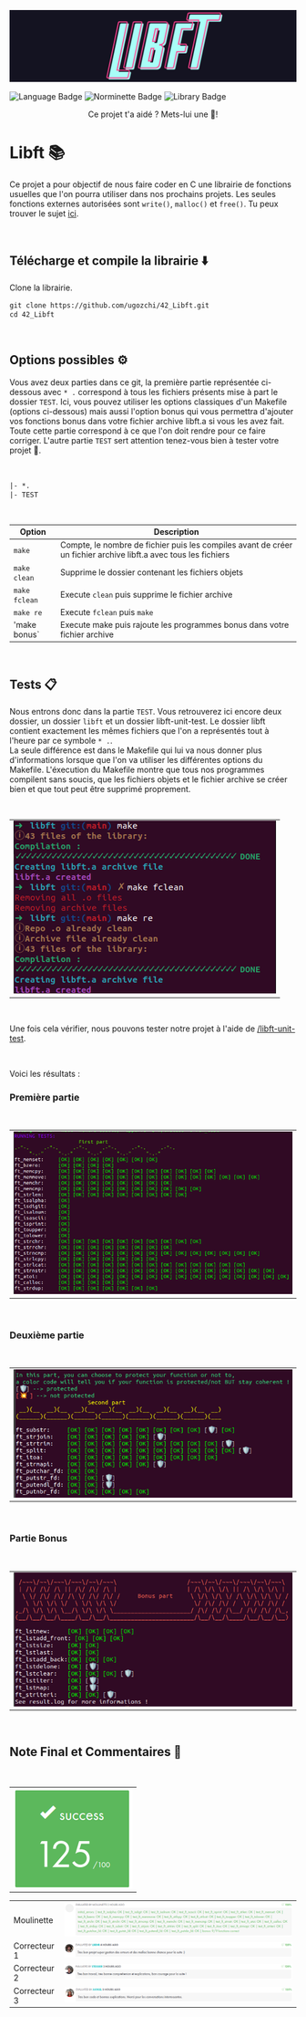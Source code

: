 ![Libft logo](img/libft_logo.png)

![Language Badge](https://img.shields.io/badge/C-fe428e?logo=C&label=language&labelColor=151515) ![Norminette Badge](https://img.shields.io/badge/passing-brightgreen?logo=42&label=norminette&labelColor=151515) ![Library Badge](https://img.shields.io/badge/none-c40233?logo=GitHub&label=library%20used&labelColor=151515)
<p align="center">
	Ce projet t'a aidé ? Mets-lui une 🌟!
	
# Libft 📚

Ce projet a pour objectif de nous faire coder en C une librairie de fonctions usuelles que l'on pourra utiliser dans nos prochains projets.
Les seules fonctions externes autorisées sont `write()`, `malloc()` et `free()`. 
Tu peux trouver le sujet [ici](fr.subject.pdf).

<br>

## Télécharge et compile la librairie ⬇️

Clone la librairie.

```
git clone https://github.com/ugozchi/42_Libft.git
cd 42_Libft
```

<br>

## Options possibles ⚙️

Vous avez deux parties dans ce git, la première partie représentée ci-dessous avec `* .` correspond à tous les fichiers présents mise à part le dossier `TEST`. Ici, vous pouvez utiliser les options classiques d'un Makefile (options ci-dessous) mais aussi l'option bonus qui vous permettra d'ajouter vos fonctions bonus dans votre fichier archive libft.a si vous les avez fait.  
Toute cette partie correspond à ce que l'on doit rendre pour ce faire corriger.
L'autre partie `TEST` sert attention tenez-vous bien à tester votre projet 🎉.

<br>

```
|- *.
|- TEST
```

<br>

| Option | Description |
| --- | --- |
| `make` | Compte, le nombre de fichier puis les compiles avant de créer un fichier archive libft.a avec tous les fichiers |
| `make clean` | Supprime le dossier contenant les fichiers objets |
| `make fclean` | Execute `clean` puis supprime le fichier archive |
| `make re` | Execute `fclean` puis `make` |
| 'make bonus` | Execute make puis rajoute les programmes bonus dans votre fichier archive |

<br>

## Tests  📋

Nous entrons donc dans la partie `TEST`. Vous retrouverez ici encore deux dossier, un dossier `libft` et un dossier libft-unit-test.
Le dossier libft contient exactement les mêmes fichiers que l'on a représentés tout à l'heure par ce symbole `* .`.  
La seule différence est dans le Makefile qui lui va nous donner plus d'informations lorsque que l'on va utiliser les différentes options du Makefile. 
L'éxecution du Makefile montre que tous nos programmes compilent sans soucis, que les fichiers objets et le fichier archive se créer bien et que tout peut être supprimé proprement.

<br>

| |
| --- |
| <img src="./img/Compilation.png" /> |

<br>

Une fois cela vérifier, nous pouvons tester notre projet à l'aide de [/libft-unit-test](https://github.com/alelievr/libft-unit-test).

<br>

Voici les résultats :

### Première partie

<br>

| |
| --- |
| <img src="./img/Test_first_part.png" /> |

<br>

### Deuxième partie

<br>

| |
| --- |
| <img src="./img/Test_2nd_part.png" /> |

<br>

### Partie Bonus

<br>

| |
| --- |
| <img src="./img/Test_bonus_part.png" /> |

<br>

## Note Final et Commentaires 📔

<br>

| |
| --- |
| ![](./img/note.png) |


| | |
| --- | --- |
| Moulinette | ![](./img/moulinette.png) |
| Correcteur 1 | <img src="./img/correction1.png" /> |
| Correcteur 2 | <img src="./img/correction2.png" /> |
| Correcteur 3 | <img src="./img/correction3.png" /> |

